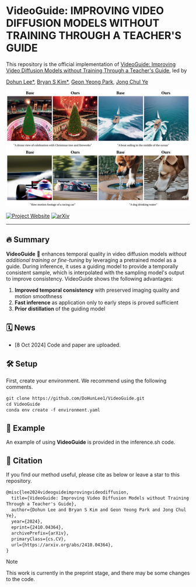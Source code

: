 # VideoGuide: IMPROVING VIDEO DIFFUSION MODELS WITHOUT TRAINING THROUGH A TEACHER'S GUIDE

This repository is the official implementation of [VideoGuide: Improving Video Diffusion Models without Training Through a Teacher's Guide](https://arxiv.org/abs/2410.04364), led by

[Dohun Lee*](https://github.com/DoHunLee1), [Bryan S Kim*](https://scholar.google.com/citations?user=ndWU-84AAAAJ&hl=en), [Geon Yeong Park](https://geonyeong-park.github.io/), [Jong Chul Ye](https://bispl.weebly.com/professor.html)

![main figure](assets/main_fig.png)

[![Project Website](https://img.shields.io/badge/Project-Website-blue)](https://dohunlee1.github.io/videoguide.github.io/)
[![arXiv](https://img.shields.io/badge/arXiv-2311.18608-b31b1b.svg)](https://arxiv.org/abs/2410.04364)

---
## 🔥 Summary

**VideoGuide** 🚀 enhances temporal quality in video diffusion models *without additional training or fine-tuning* by leveraging a pretrained model as a guide. During inference, it uses a guiding model to provide a temporally consistent sample, which is interpolated with the sampling model's output to improve consistency. VideoGuide shows the following advantages:

1. **Improved temporal consistency** with preserved imaging quality and motion smoothness
2. **Fast inference** as application only to early steps is proved sufficient
4. **Prior distillation** of the guiding model

## 🗓 ️News
- [8 Oct 2024] Code and paper are uploaded.

## 🛠️ Setup
First, create your environment. We recommend using the following comments. 

```
git clone https://github.com/DoHunLee1/VideoGuide.git
cd VideoGuide
conda env create -f environment.yaml
```

## 🌄 Example
An example of using **VideoGuide** is provided in the inference.sh code.

## 📝 Citation
If you find our method useful, please cite as below or leave a star to this repository.

```
@misc{lee2024videoguideimprovingvideodiffusion,
  title={VideoGuide: Improving Video Diffusion Models without Training Through a Teacher's Guide}, 
  author={Dohun Lee and Bryan S Kim and Geon Yeong Park and Jong Chul Ye},
  year={2024},
  eprint={2410.04364},
  archivePrefix={arXiv},
  primaryClass={cs.CV},
  url={https://arxiv.org/abs/2410.04364}, 
}
```

> [!note]
> This work is currently in the preprint stage, and there may be some changes to the code.